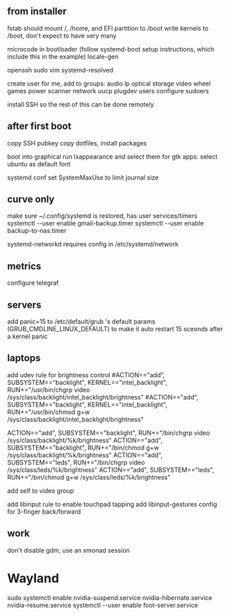 ## from installer

fstab should mount /, /home, and EFI partition to /boot
    write kernels to /boot, don't expect to have very many

microcode in bootloader (follow systemd-boot setup instructions, which include this in the example)
locale-gen

openssh
sudo
vim
systemd-resolved

create user for me, add to groups:
    audio lp optical storage video wheel games power scanner network uucp plugdev users
configure sudoers

install SSH so the rest of this can be done remotely

## after first boot

copy SSH pubkey
copy dotfiles, install packages

boot into graphical
run lxappearance and select them for gtk apps. select ubuntu as default font

systemd conf set SystemMaxUse to limit journal size

## curve only

make sure ~/.config/systemd is restored, has user services/timers
systemctl --user enable gmail-backup.timer
systemctl --user enable backup-to-nas.timer

systemd-networkd
    requires config in /etc/systemd/network

## metrics

configure telegraf

## servers

add panic=15 to /etc/default/grub 's default params (GRUB_CMDLINE_LINUX_DEFAULT)
to make it auto restart 15 sceonds after a kernel panic

## laptops

add udev rule for brightness control
#ACTION=="add", SUBSYSTEM=="backlight", KERNEL=="intel_backlight", RUN+="/usr/bin/chgrp video /sys/class/backlight/intel_backlight/brightness"
#ACTION=="add", SUBSYSTEM=="backlight", KERNEL=="intel_backlight", RUN+="/usr/bin/chmod g+w /sys/class/backlight/intel_backlight/brightness"

ACTION=="add", SUBSYSTEM=="backlight", RUN+="/bin/chgrp video /sys/class/backlight/%k/brightness"
ACTION=="add", SUBSYSTEM=="backlight", RUN+="/bin/chmod g+w /sys/class/backlight/%k/brightness"
ACTION=="add", SUBSYSTEM=="leds", RUN+="/bin/chgrp video /sys/class/leds/%k/brightness"
ACTION=="add", SUBSYSTEM=="leds", RUN+="/bin/chmod g+w /sys/class/leds/%k/brightness"

add self to video group


add libinput rule to enable touchpad tapping
add libinput-gestures config for 3-finger back/forward

## work

don't disable gdm, use an xmonad session


# Wayland

sudo systemctl enable nvidia-suspend.service nvidia-hibernate.service nvidia-resume.service
systemctl --user enable foot-server.service
